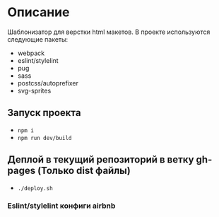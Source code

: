 # Описание

Шаблонизатор для верстки html макетов.
В проекте используются следующие пакеты:

- webpack
- eslint/stylelint
- pug
- sass
- postcss/autoprefixer
- svg-sprites

## Запуск проекта

- `npm i`
- `npm run dev/build`

## Деплой в текущий репозиторий в ветку gh-pages (Только dist файлы)

- `./deploy.sh`

### Eslint/stylelint конфиги airbnb

